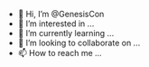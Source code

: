- 👋 Hi, I’m @GenesisCon
- 👀 I’m interested in ...
- 🌱 I’m currently learning ...
- 💞️ I’m looking to collaborate on ...
- 📫 How to reach me ...

<!---
GenesisCon/GenesisCon is a ✨ special ✨ repository because its `README.md` (this file) appears on your GitHub profile.
You can click the Preview link to take a look at your changes.
--->
